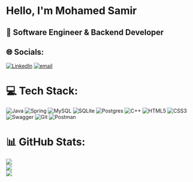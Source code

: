 #  Hello, I'm Mohamed Samir
 <h2>🔭 Software Engineer & Backend Developer</h2>


## 🌐 Socials:
[![LinkedIn](https://img.shields.io/badge/LinkedIn-%230077B5.svg?logo=linkedin&logoColor=white)](https://linkedin.com/in/www.linkedin.com/in/mohamed-samir-279949289) [![email](https://img.shields.io/badge/Email-D14836?logo=gmail&logoColor=white)](mailto:mosamirg1@gmail.com) 

# 💻 Tech Stack:
![Java](https://img.shields.io/badge/java-%23ED8B00.svg?style=for-the-badge&logo=openjdk&logoColor=white) ![Spring](https://img.shields.io/badge/spring-%236DB33F.svg?style=for-the-badge&logo=spring&logoColor=white) ![MySQL](https://img.shields.io/badge/mysql-4479A1.svg?style=for-the-badge&logo=mysql&logoColor=white) ![SQLite](https://img.shields.io/badge/sqlite-%2307405e.svg?style=for-the-badge&logo=sqlite&logoColor=white) ![Postgres](https://img.shields.io/badge/postgres-%23316192.svg?style=for-the-badge&logo=postgresql&logoColor=white) ![C++](https://img.shields.io/badge/c++-%2300599C.svg?style=for-the-badge&logo=c%2B%2B&logoColor=white) ![HTML5](https://img.shields.io/badge/html5-%23E34F26.svg?style=for-the-badge&logo=html5&logoColor=white) ![CSS3](https://img.shields.io/badge/css3-%231572B6.svg?style=for-the-badge&logo=css3&logoColor=white) ![Swagger](https://img.shields.io/badge/-Swagger-%23Clojure?style=for-the-badge&logo=swagger&logoColor=white) ![Git](https://img.shields.io/badge/git-%23F05033.svg?style=for-the-badge&logo=git&logoColor=white) ![Postman](https://img.shields.io/badge/Postman-FF6C37?style=for-the-badge&logo=postman&logoColor=white)
# 📊 GitHub Stats:
![](https://github-readme-stats.vercel.app/api?username=MohameddSamir&theme=dark&hide_border=false&include_all_commits=false&count_private=false)<br/>
![](https://nirzak-streak-stats.vercel.app/?user=MohameddSamir&theme=dark&hide_border=false)<br/>
![](https://github-readme-stats.vercel.app/api/top-langs/?username=MohameddSamir&theme=dark&hide_border=false&include_all_commits=false&count_private=false&layout=compact)

<!-- Proudly created with GPRM ( https://gprm.itsvg.in ) -->
